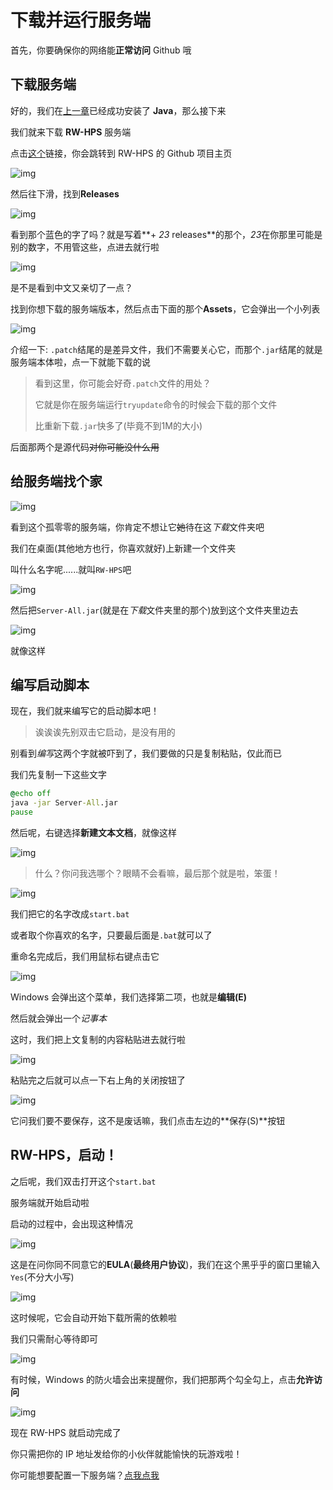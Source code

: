 # 下载并运行服务端

首先，你要确保你的网络能**正常访问** Github 哦

## 下载服务端

好的，我们在[上一章](DownloadAndInstallJava.md)已经成功安装了 **Java**，那么接下来

我们就来下载 **RW-HPS** 服务端

点击[这个](github.com/RW-HPS/RW-HPS)链接，你会跳转到 RW-HPS 的 Github 项目主页

![img](img/rwhps_github.png)

然后往下滑，找到**Releases**

![img](img/rwhps_github_download_step0.png)

看到那个蓝色的字了吗？就是写着**+ *23* releases**的那个，*23*在你那里可能是别的数字，不用管这些，点进去就行啦

![img](img/rwhps_github_download_step1.png)

是不是看到中文又亲切了一点？

找到你想下载的服务端版本，然后点击下面的那个**Assets**，它会弹出一个小列表

![img](img/rwhps_github_download_step2.png)

介绍一下: `.patch`结尾的是差异文件，我们不需要关心它，而那个`.jar`结尾的就是服务端本体啦，点一下就能下载的说

> 看到这里，你可能会好奇`.patch`文件的用处？
>
> 它就是你在服务端运行`tryupdate`命令的时候会下载的那个文件
>
> 比重新下载`.jar`快多了(毕竟不到1M的大小)

后面那两个是源代码~~对你可能没什么用~~

## 给服务端找个家

![img](img/rwhps_file.png)

看到这个孤零零的服务端，你肯定不想让它~~她~~待在这*下载*文件夹吧

我们在桌面(其他地方也行，你喜欢就好)上新建一个文件夹

叫什么名字呢......就叫`RW-HPS`吧

![img](img/create_rwhps_folder.png)

然后把`Server-All.jar`(就是在*下载*文件夹里的那个)放到这个文件夹里边去

![img](img/rwhps_in_folder.png)

就像这样

## 编写启动脚本

现在，我们就来编写它的启动脚本吧！

> 诶诶诶先别双击它启动，是没有用的

别看到*编写*这两个字就被吓到了，我们要做的只是复制粘贴，仅此而已

我们先复制一下这些文字

```bat
@echo off
java -jar Server-All.jar
pause
```

然后呢，右键选择**新建文本文档**，就像这样

![img](img/write_script_step0.png)

> 什么？你问我选哪个？眼睛不会看嘛，最后那个就是啦，笨蛋！

![img](img/write_script_step1.png)

我们把它的名字改成`start.bat`

或者取个你喜欢的名字，只要最后面是`.bat`就可以了

重命名完成后，我们用鼠标右键点击它

![img](img/write_script_step2.png)

Windows 会弹出这个菜单，我们选择第二项，也就是**编辑(E)**

然后就会弹出一个*记事本*

这时，我们把上文复制的内容粘贴进去就行啦

![img](img/write_script_step3.png)

粘贴完之后就可以点一下右上角的关闭按钮了

![img](img/write_script_step4.png)

它问我们要不要保存，这不是废话嘛，我们点击左边的**保存(S)**按钮

## RW-HPS，启动！

之后呢，我们双击打开这个`start.bat`

服务端就开始启动啦

启动的过程中，会出现这种情况

![img](img/start_rwhps_eula.png)

这是在问你同不同意它的**EULA**(**最终用户协议**)，我们在这个黑乎乎的窗口里输入`Yes`(不分大小写)

![img](img/start_rwhps_downloading_deps.png)

这时候呢，它会自动开始下载所需的依赖啦

我们只需耐心等待即可

![img](img/start_rwhps_firewall.png)

有时候，Windows 的防火墙会出来提醒你，我们把那两个勾全勾上，点击**允许访问**

![img](img/start_rwhps_running.png)

现在 RW-HPS 就启动完成了

你只需把你的 IP 地址发给你的小伙伴就能愉快的玩游戏啦！



你可能想要配置一下服务端？[点我点我](ConfigureServer.md#配置服务端)
